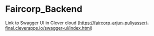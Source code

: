 # Faircorp_Backend
Link to Swagger UI in Clever cloud (https://faircorp-arjun-puliyasseri-final.cleverapps.io/swagger-ui/index.html)
